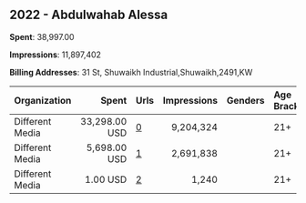## 2022 - Abdulwahab Alessa 
**Spent**: 38,997.00

**Impressions**: 11,897,402

**Billing Addresses**: 31 St, Shuwaikh Industrial,Shuwaikh,2491,KW

|Organization|Spent|Urls|Impressions|Genders|Age Brackets|Country Codes|
|:---|---:|:---|---:|:---|:---|:---|
|Different Media|33,298.00 USD|[0](https://www.snap.com/political-ads/asset/6872015d0e966c81c8c9ebaa772778424d537109a3dfc927da92820bf1903f63?mediaType=mp4)|9,204,324||21+|kuwait|
|Different Media|5,698.00 USD|[1](https://www.snap.com/political-ads/asset/a8986cdcd14b071415b5af532bbc7c040d2616fedc5ed929c4a673594b2bb268?mediaType=mp4)|2,691,838||21+|kuwait|
|Different Media|1.00 USD|[2](https://www.snap.com/political-ads/asset/1e5cf43916dfb3bc4a3df222803184d16912abaa5286626ab1609ab585b3c863?mediaType=mp4)|1,240||21+|kuwait|
